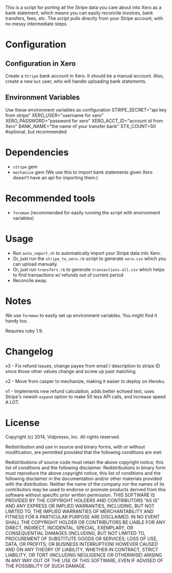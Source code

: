 This is a script for porting all the Stripe data you care about into Xero as a bank statement, which means you can easily reconcile invoices, bank transfers, fees, etc. The script pulls directly from your Stripe account, with no messy intermediate steps.

# Configuration

## Configuration in Xero
Create a `Stripe` bank account in Xero. It should be a manual account. Also, create a new `bot` user, who will handle uploading bank statements.

## Environment Variables
Use these environment variables as configuration
    STRIPE_SECRET="api key from stripe"
    XERO_USER="username for xero"
    XERO_PASSWORD="password for xero"
    XERO_ACCT_ID="account id from Xero"
    BANK_NAME="the name of your transfer bank"
    STX_COUNT=50 #optional, but recommended

# Dependencies

- `stripe` gem
- `mechanize` gem (We use this to import bank statements given Xero doesn't have an api for importing them.)

# Recommended tools
- `foreman` (recommended for easily running the script with environment variables)

# Usage

- Run `auto_import.sh` to automatically import your Stripe data into Xero.
- Or, just run the `stripe_to_xero.rb` script to generate `xero.csv` which you can upload manually.
- Or, just run `transfers.rb` to generate `transactions-all.csv` which helps to find transactions w/ refunds out of current period
- Reconcile away.

# Notes

We use `foreman` to easily set up environment variables. You might find it handy too.

Requires ruby 1.9.

# Changelog

v3 - Fix refund issues, change payee from email / description to stripe ID since those other values change and screw up past matching.

v2 - Move from casper to mechanize, making it easier to deploy on Heroku.

v1 - Implements new refund calculation, adds better echoed text, uses Stripe's newish `expand` option to make 50 less API calls, and increase speed A LOT.

# License

Copyright (c) 2014, Vidpresso, Inc.
All rights reserved.

Redistribution and use in source and binary forms, with or without modification, are permitted provided that the following conditions are met:

Redistributions of source code must retain the above copyright notice, this list of conditions and the following disclaimer.
Redistributions in binary form must reproduce the above copyright notice, this list of conditions and the following disclaimer in the documentation and/or other materials provided with the distribution.
Neither the name of the company nor the names of its contributors may be used to endorse or promote products derived from this software without specific prior written permission.
THIS SOFTWARE IS PROVIDED BY THE COPYRIGHT HOLDERS AND CONTRIBUTORS "AS IS" AND ANY EXPRESS OR IMPLIED WARRANTIES, INCLUDING, BUT NOT LIMITED TO, THE IMPLIED WARRANTIES OF MERCHANTABILITY AND FITNESS FOR A PARTICULAR PURPOSE ARE DISCLAIMED. IN NO EVENT SHALL THE COPYRIGHT HOLDER OR CONTRIBUTORS BE LIABLE FOR ANY DIRECT, INDIRECT, INCIDENTAL, SPECIAL, EXEMPLARY, OR CONSEQUENTIAL DAMAGES (INCLUDING, BUT NOT LIMITED TO, PROCUREMENT OF SUBSTITUTE GOODS OR SERVICES; LOSS OF USE, DATA, OR PROFITS; OR BUSINESS INTERRUPTION) HOWEVER CAUSED AND ON ANY THEORY OF LIABILITY, WHETHER IN CONTRACT, STRICT LIABILITY, OR TORT (INCLUDING NEGLIGENCE OR OTHERWISE) ARISING IN ANY WAY OUT OF THE USE OF THIS SOFTWARE, EVEN IF ADVISED OF THE POSSIBILITY OF SUCH DAMAGE.
